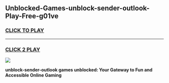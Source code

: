 
## Unblocked-Games-unblock-sender-outlook-Play-Free-g01ve
<h3>
<a href="https://premium76.site?title=unblock-sender-outlook&ref=18A1">CLICK TO PLAY</a></h3>
<hr>

<h3>
<a href="https://premium76.site?title=unblock-sender-outlook&ref=18A1">CLICK 2 PLAY</a>
  
</h3>

<a href="https://premium76.site?title=unblock-sender-outlook&ref=18A1"><img src="https://clearcache.store/games.png"></a>


**unblock-sender-outlook games unblocked: Your Gateway to Fun and Accessible Online Gaming**
